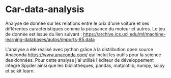 # Car-data-analysis
Analyse de donnée sur les relations entre le prix d'une voiture et ses différentes caractéristiques comme la puissance du moteur et autres. Le jeu de donnée est issue du lien suivant  : https://archive.ics.uci.edu/ml/machine-learning-databases/autos/imports-85.data

L'analyse a été réalisé avec python grâce à la distribution open source Anaconda https://www.anaconda.com/ qui inclut les outils pour la science des données. Pour cette analyse j'ai utilisé l'éditeur de développement intégré Spyder ainsi que les bibliothèques, pandas, matplotlib, numpy, scipy et scikit learn.
